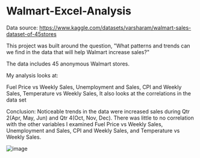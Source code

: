 # Walmart-Excel-Analysis

Data source: https://www.kaggle.com/datasets/varsharam/walmart-sales-dataset-of-45stores

This project was built around the question, "What patterns and trends can we find in the data that will help Walmart increase sales?"

The data includes 45 anonymous Walmart stores. 

My analysis looks at:

Fuel Price vs Weekly Sales,
Unemployment and Sales,
CPI and Weekly Sales,
Temperature vs Weekly Sales,
It also looks at the correlations in the data set

Conclusion: Noticeable trends in the data were increased sales during Qtr 2(Apr, May, Jun) and Qtr 4(Oct, Nov, Dec). There was little to no correlation with the other variables I examined Fuel Price vs Weekly Sales,
Unemployment and Sales,
CPI and Weekly Sales, and
Temperature vs Weekly Sales.

![image](https://github.com/Nick-Doan/Walmart-Excel-Analysis/assets/160164886/789e9180-b1ae-4e20-a306-13eaa7f80ed2)
